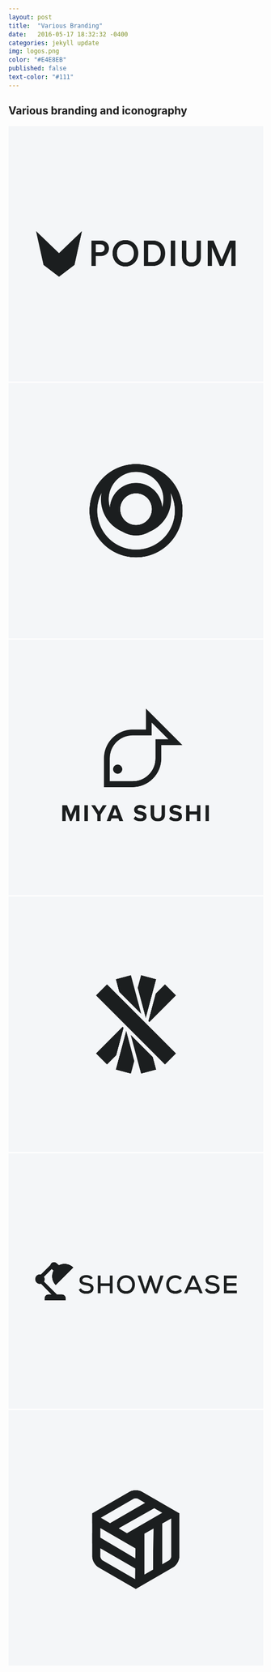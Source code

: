 ```yaml
---
layout: post
title:  "Various Branding"
date:   2016-05-17 18:32:32 -0400
categories: jekyll update
img: logos.png
color: "#E4E8EB"
published: false
text-color: "#111"
---
```

## Various branding and iconography

<div class="row">
  <div class="col-md-6 logo">
    <img src="/img/logo1.png" alt="">
  </div>
  <div class="col-md-6 logo">
    <img src="/img/logo2.png" alt="">
  </div>
  <div class="col-md-6 logo">
    <img src="/img/logo7.png" alt="">
  </div>
  <div class="col-md-6 logo">
    <img src="/img/logo4.png" alt="">
  </div>
  <div class="col-md-6 logo">
    <img src="/img/logo5.png" alt="">
  </div>
  <div class="col-md-6 logo">
    <img src="/img/logo3.png" alt="">
  </div>
</div>
